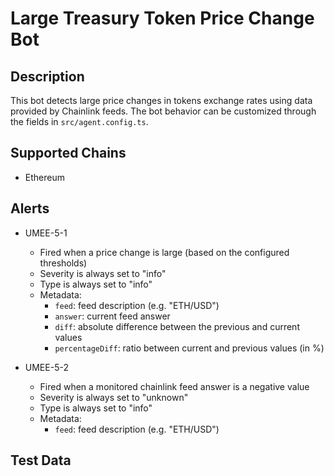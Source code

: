 # Large Treasury Token Price Change Bot

## Description

This bot detects large price changes in tokens exchange rates using data provided by
Chainlink feeds. The bot behavior can be customized through the fields in
`src/agent.config.ts`.

## Supported Chains

- Ethereum

## Alerts

- UMEE-5-1
  - Fired when a price change is large (based on the configured thresholds)
  - Severity is always set to "info"
  - Type is always set to "info"
  - Metadata:
    - `feed`: feed description (e.g. "ETH/USD")
    - `answer`: current feed answer
    - `diff`: absolute difference between the previous and current values
    - `percentageDiff`: ratio between current and previous values (in %)

- UMEE-5-2
  - Fired when a monitored chainlink feed answer is a negative value
  - Severity is always set to "unknown"
  - Type is always set to "info"
  - Metadata:
    - `feed`: feed description (e.g. "ETH/USD")

## Test Data
